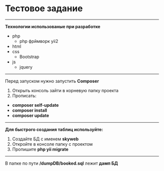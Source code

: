 # Тестовое задание

---

__Технологии использованые при разработке__

* php
  * php фрймворк yii2
* html
* css
  * Bootstrap
* js
  * jquery

---
Перед запуском нужно запустить __Composer__
1. Открыть консоль зайти в корневую папку проекта
2. Прописать:
 * __composer self-update__
 * __composer install__
 * __composer update__
---
__Для быстрого создания таблиц используйте:__
1. Создайте БД с именем __skyweb__
2. Откройте в консоле папку с проектом
3. Пропишите __php yii migrate__

---

В папке по пути __/dumpDB/booked.sql__ лежит __дамп БД__
